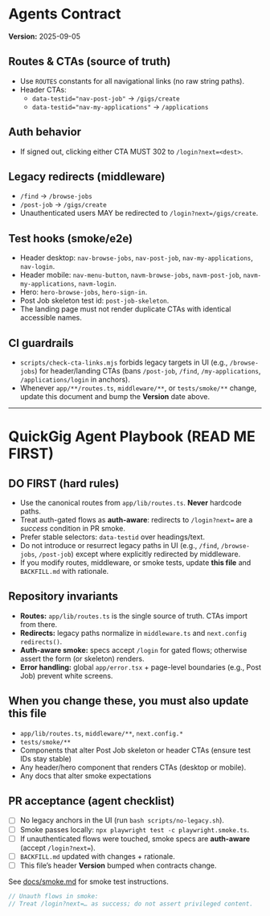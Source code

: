 # Agents Contract
**Version:** 2025-09-05

## Routes & CTAs (source of truth)
- Use `ROUTES` constants for all navigational links (no raw string paths).
- Header CTAs:
  - `data-testid="nav-post-job"` → `/gigs/create`
  - `data-testid="nav-my-applications"` → `/applications`

## Auth behavior
- If signed out, clicking either CTA MUST 302 to `/login?next=<dest>`.

## Legacy redirects (middleware)
- `/find`      → `/browse-jobs`
- `/post-job`  → `/gigs/create`
- Unauthenticated users MAY be redirected to `/login?next=/gigs/create`.

## Test hooks (smoke/e2e)
- Header desktop: `nav-browse-jobs`, `nav-post-job`, `nav-my-applications`, `nav-login`.
- Header mobile: `nav-menu-button`, `navm-browse-jobs`, `navm-post-job`, `navm-my-applications`, `navm-login`.
- Hero: `hero-browse-jobs`, `hero-sign-in`.
- Post Job skeleton test id: `post-job-skeleton`.
- The landing page must not render duplicate CTAs with identical accessible names.

## CI guardrails
- `scripts/check-cta-links.mjs` forbids legacy targets in UI (e.g., `/browse-jobs`) for header/landing CTAs
  (bans `/post-job`, `/find`, `/my-applications`, `/applications/login` in anchors).
- Whenever `app/**/routes.ts`, `middleware/**`, or `tests/smoke/**` change, update this document and bump the **Version** date above.

<!-- AGENT CONTRACT v2025-09-05 -->

---

# QuickGig Agent Playbook (READ ME FIRST)

## DO FIRST (hard rules)
- Use the canonical routes from `app/lib/routes.ts`. **Never** hardcode paths.
- Treat auth-gated flows as **auth-aware**: redirects to `/login?next=` are a *success* condition in PR smoke.
- Prefer stable selectors: `data-testid` over headings/text.
- Do not introduce or resurrect legacy paths in UI (e.g., `/find`, `/browse-jobs`, `/post-job`) except where explicitly redirected by middleware.
- If you modify routes, middleware, or smoke tests, update **this file** and `BACKFILL.md` with rationale.

## Repository invariants
- **Routes:** `app/lib/routes.ts` is the single source of truth. CTAs import from there.
- **Redirects:** legacy paths normalize in `middleware.ts` and `next.config` `redirects()`.
- **Auth-aware smoke:** specs accept `/login` for gated flows; otherwise assert the form (or skeleton) renders.
- **Error handling:** global `app/error.tsx` + page-level boundaries (e.g., Post Job) prevent white screens.

## When you change these, you must also update this file
- `app/lib/routes.ts`, `middleware/**`, `next.config.*`
- `tests/smoke/**`
- Components that alter Post Job skeleton or header CTAs (ensure test IDs stay stable)
- Any header/hero component that renders CTAs (desktop or mobile).
- Any docs that alter smoke expectations

## PR acceptance (agent checklist)
- [ ] No legacy anchors in the UI (run `bash scripts/no-legacy.sh`).
- [ ] Smoke passes locally: `npx playwright test -c playwright.smoke.ts`.
- [ ] If unauthenticated flows were touched, smoke specs are **auth-aware** (accept `/login?next=`).
- [ ] `BACKFILL.md` updated with changes + rationale.
- [ ] This file’s header **Version** bumped when contracts change.

See [docs/smoke.md](docs/smoke.md) for smoke test instructions.

```ts
// Unauth flows in smoke:
// Treat /login?next=… as success; do not assert privileged content.
```
